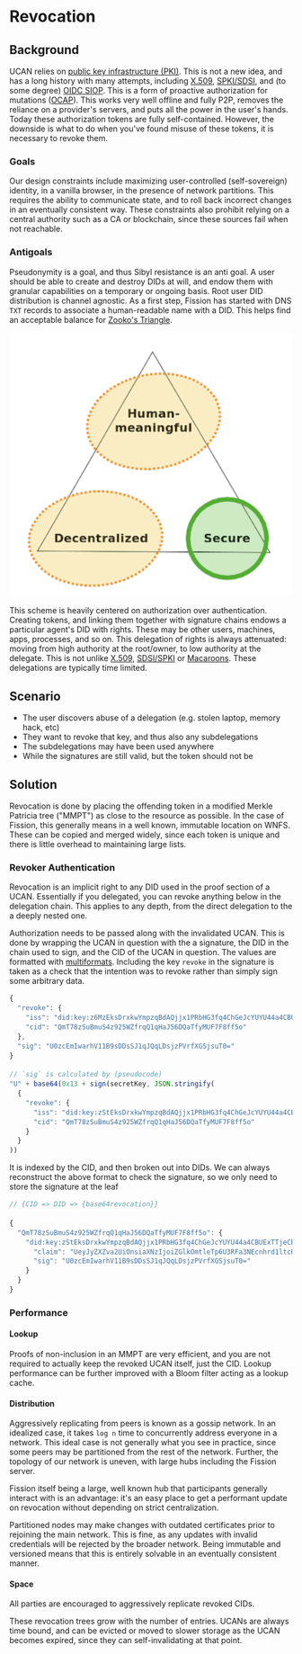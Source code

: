 # Revocation

## Background

UCAN relies on [public key infrastructure \(PKI\)](https://en.wikipedia.org/wiki/Public_key_infrastructure). This is not a new idea, and has a long history with many attempts, including [X.509](https://en.wikipedia.org/wiki/X.509), [SPKI/SDSI](https://en.wikipedia.org/wiki/Simple_public-key_infrastructure), and \(to some degree\) [OIDC SIOP](https://identity.foundation/did-siop/). This is a form of proactive authorization for mutations \([OCAP](https://en.wikipedia.org/wiki/Object-capability_model)\). This works very well offline and fully P2P, removes the reliance on a provider's servers, and puts all the power in the user's hands. Today these authorization tokens are fully self-contained. However, the downside is what to do when you've found misuse of these tokens, it is necessary to revoke them.

### Goals

Our design constraints include maximizing user-controlled \(self-sovereign\) identity, in a vanilla browser, in the presence of network partitions. This requires the ability to communicate state, and to roll back incorrect changes in an eventually consistent way. These constraints also prohibit relying on a central authority such as a CA or blockchain, since these sources fail when not reachable.

### Antigoals

Pseudonymity is a goal, and thus Sibyl resistance is an anti goal. A user should be able to create and destroy DIDs at will, and endow them with granular capabilities on a temporary or ongoing basis. Root user DID distribution is channel agnostic. As a first step, Fission has started with DNS `TXT` records to associate a human-readable name with a DID. This helps find an acceptable balance for [Zooko's Triangle](https://en.wikipedia.org/wiki/Zooko%27s_triangle).

![Fission&apos;s trilemma tradeoffs](../../.gitbook/assets/screen-shot-2021-05-05-at-10.41.27-pm.png)

This scheme is heavily centered on authorization over authentication. Creating tokens, and linking them together with signature chains endows a particular agent's DID with rights. These may be other users, machines, apps, processes, and so on. This delegation of rights is always attenuated: moving from high authority at the root/owner, to low authority at the delegate. This is not unlike [X.509](https://en.wikipedia.org/wiki/X.509), [SDSI/SPKI](https://en.wikipedia.org/wiki/Simple_public-key_infrastructure) or [Macaroons](https://storage.googleapis.com/pub-tools-public-publication-data/pdf/41892.pdf). These delegations are typically time limited.

## Scenario

* The user discovers abuse of a delegation \(e.g. stolen laptop, memory hack, etc\)
* They want to revoke that key, and thus also any subdelegations
* The subdelegations may have been used anywhere
* While the signatures are still valid, but the token should not be

## Solution

Revocation is done by placing the offending token in a modified Merkle Patricia tree \("MMPT"\) as close to the resource as possible. In the case of Fission, this generally means in a well known, immutable location on WNFS. These can be copied and merged widely, since each token is unique and there is little overhead to maintaining large lists.

### Revoker Authentication

Revocation is an implicit right to any DID used in the proof section of a UCAN. Essentially if you delegated, you can revoke anything below in the delegation chain. This applies to any depth, from the direct delegation to the a deeply nested one.

Authorization needs to be passed along with the invalidated UCAN. This is done by wrapping the UCAN in question with the a signature, the DID in the chain used to sign, and the CID of the UCAN in question. The values are formatted with [multiformats](https://multiformats.io/). Including the key `revoke` in the signature is taken as a check that the intention was to revoke rather than simply sign some arbitrary data.

```javascript
{
  "revoke": {
    "iss": "did:key:z6MzEksDrxkwYmpzqBdAQjjx1PRbHG3fq4ChGeJcYUYU44a4CBUExTTjeCbop6Uur",
    "cid": "QmT78zSuBmuS4z925WZfrqQ1qHaJ56DQaTfyMUF7F8ff5o"
  },
  "sig": "U0zcEmIwarhV11B9sDDsSJ1qJQqLDsjzPVrfXGSjsuT0="
}

// `sig` is calculated by (pseudocode)
"U" + base64(0x13 + sign(secretKey, JSON.stringify(
  {
    "revoke": {
      "iss": "did:key:zStEksDrxkwYmpzqBdAQjjx1PRbHG3fq4ChGeJcYUYU44a4CBUExTTjeCbop6Uur",
      "cid": "QmT78zSuBmuS4z925WZfrqQ1qHaJ56DQaTfyMUF7F8ff5o"
    }
  }
))
```

It is indexed by the CID, and then broken out into DIDs. We can always reconstruct the above format to check the signature, so we only need to store the signature at the leaf

```javascript
// {CID => DID => {base64revocation}}

{
  "QmT78zSuBmuS4z925WZfrqQ1qHaJ56DQaTfyMUF7F8ff5o": {
    "did:key:zStEksDrxkwYmpzqBdAQjjx1PRbHG3fq4ChGeJcYUYU44a4CBUExTTjeCbop6Uur": {
      "claim": "UeyJyZXZva2UiOnsiaXNzIjoiZGlkOmtleTp6U3RFa3NEcnhrd1ltcHpxQmRBUWpqeDFQUmJIRzNmcTRDaEdlSmNZVVlVNDRhNENCVUV4VFRqZUNib3A2VXVyIiwiY2lkIjoiUW1UNzh6U3VCbXVTNHo5MjVXWmZycVExcUhhSjU2RFFhVGZ5TVVGN0Y4ZmY1byJ9fQ",
      "sig": "U0zcEmIwarhV11B9sDDsSJ1qJQqLDsjzPVrfXGSjsuT0="
    }
  }
}
```

### Performance

#### Lookup

Proofs of non-inclusion in an MMPT are very efficient, and you are not required to actually keep the revoked UCAN itself, just the CID. Lookup performance can be further improved with a Bloom filter acting as a lookup cache.

#### Distribution

Aggressively replicating from peers is known as a gossip network. In an idealized case, it takes `log n` time to concurrently address everyone in a network. This ideal case is not generally what you see in practice, since some peers may be partitioned from the rest of the network. Further, the topology of our network is uneven, with large hubs including the Fission server. 

Fission itself being a large, well known hub that participants generally interact with is an advantage: it's an easy place to get a performant update on revocation without depending on strict centralization.

Partitioned nodes may make changes with outdated certificates prior to rejoining the main network. This is fine, as any updates with invalid credentials will be rejected by the broader network. Being immutable and versioned means that this is entirely solvable in an eventually consistent manner.

#### Space

All parties are encouraged to aggressively replicate revoked CIDs.

These revocation trees grow with the number of entries. UCANs are always time bound, and can be evicted or moved to slower storage as the UCAN becomes expired, since they can self-invalidating at that point.

